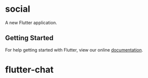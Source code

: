 # social

A new Flutter application.

## Getting Started

For help getting started with Flutter, view our online
[documentation](https://flutter.io/).
# flutter-chat
